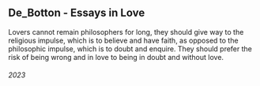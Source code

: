 ## De_Botton - Essays in Love

Lovers cannot remain philosophers for long, they should give way to the religious impulse, which is to believe and have faith, as opposed to the philosophic impulse, which is to doubt and enquire.
They should prefer the risk of being wrong and in love to being in doubt and without love.


###### 2023